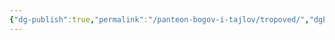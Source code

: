 ```yaml
---
{"dg-publish":true,"permalink":"/panteon-bogov-i-tajlov/tropoved/","dgPassFrontmatter":true}
---
```


